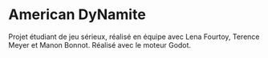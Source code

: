 # American DyNamite

Projet étudiant de jeu sérieux, réalisé en équipe avec Lena Fourtoy, Terence Meyer et Manon Bonnot.
Réalisé avec le moteur Godot.
